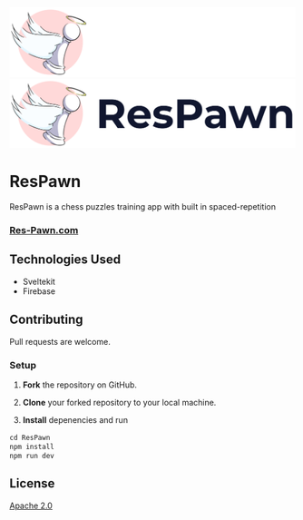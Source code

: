 ![](banner-on-dark.png#gh-dark-mode-only)
![](banner-on-light.png#gh-light-mode-only)

# ResPawn

ResPawn is a chess puzzles training app with built in spaced-repetition

### [Res-Pawn.com](https://res-pawn.com)

## Technologies Used

-   Sveltekit
-   Firebase

## Contributing

Pull requests are welcome.

### Setup

1. **Fork** the repository on GitHub.

2. **Clone** your forked repository to your local machine.

3. **Install** depenencies and run

```
cd ResPawn
npm install
npm run dev
```

## License

[Apache 2.0](https://choosealicense.com/licenses/apache-2.0/)
